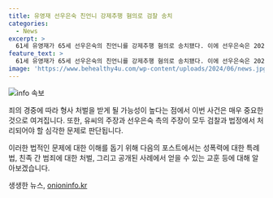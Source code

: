 ```yaml
---
title: 유영재 선우은숙 친언니 강제추행 혐의로 검찰 송치
categories:
  - News
excerpt: >
  61세 유영재가 65세 선우은숙의 친언니를 강제추행 혐의로 송치됐다. 이에 선우은숙은 2023년부터 5회에 걸쳐 친언니에 대한 강제추행을 고소했고, 혼인 취소소송도 제기했다. 유영재는 사실혼을 숨기고 선우은숙과 결혼한 사실이 발각됐으며, 이에 대해 법적 다툼을 예고했다.
feature_text: >
  61세 유영재가 65세 선우은숙의 친언니를 강제추행 혐의로 송치됐다. 이에 선우은숙은 2023년부터 5회에 걸쳐 친언니에 대한 강제추행을 고소했고, 혼인 취소소송도 제기했다. 유영재는 사실혼을 숨기고 선우은숙과 결혼한 사실이 발각됐으며, 이에 대해 법적 다툼을 예고했다.
image: 'https://www.behealthy4u.com/wp-content/uploads/2024/06/news.jpg'
---
```


<p><img src="https://www.behealthy4u.com/wp-content/uploads/2024/06/news.jpg" alt="info 속보" /></p>

<p>죄의 경중에 따라 형사 처벌을 받게 될 가능성이 높다는 점에서 이번 사건은 매우 중요한 것으로 여겨집니다. 또한, 유씨의 주장과 선우은숙 측의 주장이 모두 검찰과 법정에서 처리되어야 할 심각한 문제로 판단됩니다. </p>

<p>이러한 법적인 문제에 대한 이해를 돕기 위해 다음의 포스트에서는 성폭력에 대한 특례법, 친족 간 범죄에 대한 처벌, 그리고 공개된 사례에서 얻을 수 있는 교훈 등에 대해 알아보겠습니다.</p>
생생한 뉴스, <a href="https://onioninfo.kr" rel="dofollow">onioninfo.kr</a>



